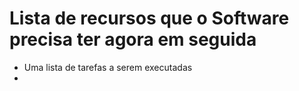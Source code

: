 # Lista de recursos que o Software precisa ter agora em seguida
- Uma lista de tarefas a serem executadas
- 